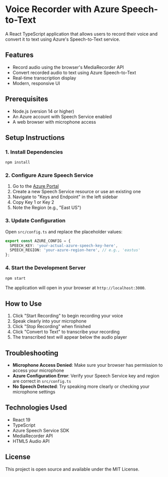 # Voice Recorder with Azure Speech-to-Text

A React TypeScript application that allows users to record their voice and convert it to text using Azure's Speech-to-Text service.

## Features

- Record audio using the browser's MediaRecorder API
- Convert recorded audio to text using Azure Speech-to-Text
- Real-time transcription display
- Modern, responsive UI

## Prerequisites

- Node.js (version 14 or higher)
- An Azure account with Speech Service enabled
- A web browser with microphone access

## Setup Instructions

### 1. Install Dependencies

```bash
npm install
```

### 2. Configure Azure Speech Service

1. Go to the [Azure Portal](https://portal.azure.com)
2. Create a new Speech Service resource or use an existing one
3. Navigate to "Keys and Endpoint" in the left sidebar
4. Copy Key 1 or Key 2
5. Note the Region (e.g., "East US")

### 3. Update Configuration

Open `src/config.ts` and replace the placeholder values:

```typescript
export const AZURE_CONFIG = {
  SPEECH_KEY: 'your-actual-azure-speech-key-here',
  SPEECH_REGION: 'your-azure-region-here', // e.g., 'eastus'
};
```

### 4. Start the Development Server

```bash
npm start
```

The application will open in your browser at `http://localhost:3000`.

## How to Use

1. Click "Start Recording" to begin recording your voice
2. Speak clearly into your microphone
3. Click "Stop Recording" when finished
4. Click "Convert to Text" to transcribe your recording
5. The transcribed text will appear below the audio player

## Troubleshooting

- **Microphone Access Denied**: Make sure your browser has permission to access your microphone
- **Azure Configuration Error**: Verify your Speech Service key and region are correct in `src/config.ts`
- **No Speech Detected**: Try speaking more clearly or checking your microphone settings

## Technologies Used

- React 19
- TypeScript
- Azure Speech Service SDK
- MediaRecorder API
- HTML5 Audio API

## License

This project is open source and available under the MIT License.

